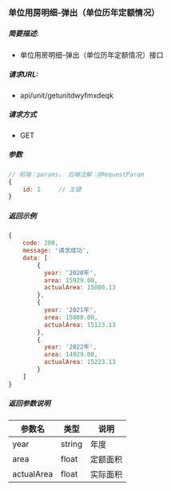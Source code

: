 ### 单位用房明细-弹出（单位历年定额情况）

##### 简要描述:

- 单位用房明细-弹出（单位历年定额情况）接口

##### 请求URL:

- api/unit/getunitdwyfmxdeqk

##### 请求方式

- GET

##### 参数

``` javascript
// 前端：params， 后端注解：@RequestParam
{
    id: 1     // 主键
}
```

##### 返回示例

``` javascript
{
    code: 200,
    message: '请求成功',
    data: [
        {
          year: '2020年',
          area: 15929.00,
          actualArea: 15000.13
        },
        {
          year: '2021年',
          area: 15000.00,
          actualArea: 15123.13
        },
        {
          year: '2022年',
          area: 14929.00,
          actualArea: 15223.13
        }
    ]
}
```

##### 返回参数说明

|  参数名   |  类型  | 说明  |
|  ----  | ----  | ----  |
| year | string | 年度 |
| area | float | 定额面积 |
| actualArea | float | 实际面积 |
